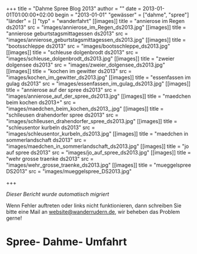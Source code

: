 +++
title = "Dahme Spree Blog 2013"
author = ""
date = 2013-01-01T01:00:00+02:00
begin = "2013-01-01"
"gewässer" = ["dahme", "spree"]
"länder" = []
"typ" = "wanderfahrt"
[[images]]
title = "annierose im Regen ds2013"
src = "images/annierose_im_Regen_ds2013.jpg"
[[images]]
title = "annierose geburtstagsmittagessen ds2013"
src = "images/annierose_geburtstagsmittagessen_ds2013.jpg"
[[images]]
title = "bootsschleppe ds2013"
src = "images/bootsschleppe_ds2013.jpg"
[[images]]
title = "schleuse dolgenbrodt ds2013"
src = "images/schleuse_dolgenbrodt_ds2013.jpg"
[[images]]
title = "zweier dolgensee ds2013"
src = "images/zweier_dolgensee_ds2013.jpg"
[[images]]
title = "kochen im gewitter ds2013"
src = "images/kochen_im_gewitter_ds2013.jpg"
[[images]]
title = "essenfassen im gulag ds2013"
src = "images/essenfassen_im_gulag_ds2013.jpg"
[[images]]
title = "annierose auf der spree ds2013"
src = "images/annierose_auf_der_spree_ds2013.jpg"
[[images]]
title = "maedchen beim kochen ds2013+"
src = "images/maedchen_beim_kochen_ds2013_.jpg"
[[images]]
title = "schlleusen drahendorfer spree ds2013"
src = "images/schlleusen_drahendorfer_spree_ds2013.jpg"
[[images]]
title = "schleusentor kurbeln ds2013"
src = "images/schleusentor_kurbeln_ds2013.jpg"
[[images]]
title = "maedchen in sommerlandschaft ds2013"
src = "images/maedchen_in_sommerlandschaft_ds2013.jpg"
[[images]]
title = "jo auf spree ds2013"
src = "images/jo_auf_spree_ds2013.jpg"
[[images]]
title = "wehr grosse traenke ds2013"
src = "images/wehr_grosse_traenke_ds2013.jpg"
[[images]]
title = "mueggelspree DS2013"
src = "images/mueggelspree_DS2013.jpg"

+++


*Dieser Bericht wurde automatisch migriert*

Wenn Fehler auftreten oder links nicht funktionieren, dann schreiben Sie bitte eine Mail an website@wanderrudern.de, wir beheben das Problem gerne!



# Spree- Dahme- Umfahrt


